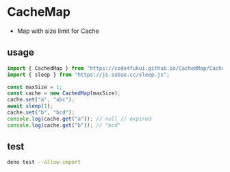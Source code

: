 # CacheMap

- Map with size limit for Cache

## usage

```js
import { CachedMap } from "https://code4fukui.github.io/CachedMap/CachedMap.js";
import { sleep } from "https://js.sabae.cc/sleep.js";

const maxSize = 1;
const cache = new CachedMap(maxSize);
cache.set("a", "abc");
await sleep(1);
cache.set("b", "bcd");
console.log(cache.get("a")); // null // expired
console.log(cache.get("b")); // "bcd"
```

## test

```sh
deno test --allow-import
```
